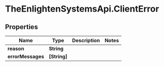 # TheEnlightenSystemsApi.ClientError

## Properties

Name | Type | Description | Notes
------------ | ------------- | ------------- | -------------
**reason** | **String** |  | 
**errorMessages** | **[String]** |  | 


